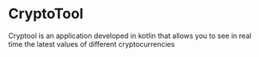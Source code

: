 # CryptoTool
Cryptool is an application developed in kotlin that allows you to see in real time the latest values of different cryptocurrencies
